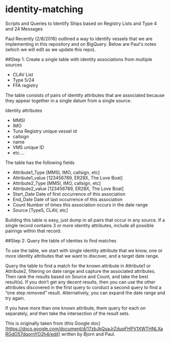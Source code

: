 # identity-matching
Scripts and Queries to Identify Ships based on Registry Lists and Type 4 and 24 Messages


Paul Recently (2/8/2016) outlined a way to identify vessels that we are implementing in this repository and on BigQuery. Below are Paul's notes (which we will edit as we update this repo). 

##Step 1: Create a single table with identity associations from multiple sources
* CLAV List
* Type 5/24
* FFA registry

The table consists of pairs of identity attributes that are associated because they appear together in a single datum from a single source.

Identity attributes
* MMSI
* IMO
* Tuna Registry unique vessel id
* callsign
* name
* VMS unique ID
* etc….

The table has the following fields

* Attribute1_Type	[MMSI, IMO, callsign, etc]
* Attribute1_value	[123456789, ER28X, The Love Boat]
* Attribute2_Type	[MMSI, IMO, callsign, etc]
* Attribute2_value	[123456789, ER28X, The Love Boat]
* Start_Date		Date of first occurrence of this association
* End_Date		Date of last occurrence of this association
* Count			Number of times this association occurs in the date range
* Source			[Type5, CLAV, etc]


Building this table is easy, just dump in all pairs that occur in any source. If a single record contains 3 or more identity attributes, include all possible pairings within that record.


##Step 2: Query the table of identies to find matches

To use the table, we start with single identity attribute that we know, one or more identity attributes that we want to discover, and a target date range.   

Query the table to find a match for the known attribute in Attribute1 or Attribute2, filtering on date range and capture the associated attributes.  Then rank the results based on Source and Count, and take the best result(s).   If you don’t get any decent results, then you can use the other attributes discovered in the first query to conduct a second query to find a “one step removed” result.  Alternatively, you can expand the date range and try again.

If you have more than one known attribute, them query for each on separately, and then take the intersection of the result sets.

This is originally taken from (this Google doc)[https://docs.google.com/document/d/17zbJkQsaJrZduqFHPV1XWTHNLXaRGdO57dqornYO2h4/edit] written by Bjorn and Paul.
